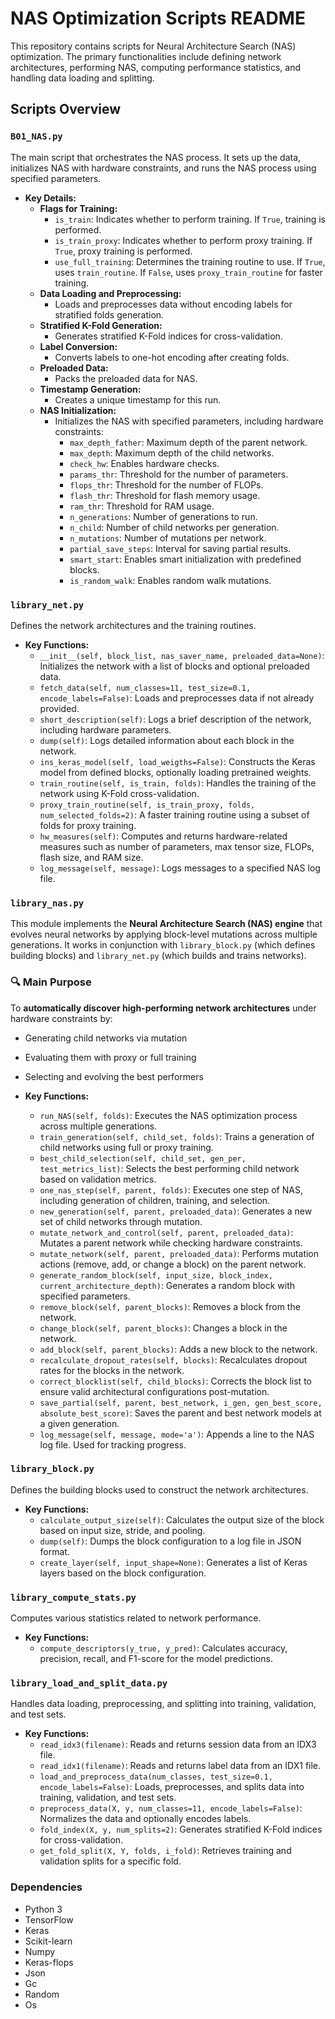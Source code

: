 # NAS Optimization Scripts README

This repository contains scripts for Neural Architecture Search (NAS) optimization. The primary functionalities include defining network architectures, performing NAS, computing performance statistics, and handling data loading and splitting.

## Scripts Overview

### `B01_NAS.py`
The main script that orchestrates the NAS process. It sets up the data, initializes NAS with hardware constraints, and runs the NAS process using specified parameters.

- **Key Details:**
  - **Flags for Training:**
    - `is_train`: Indicates whether to perform training. If `True`, training is performed.
    - `is_train_proxy`: Indicates whether to perform proxy training. If `True`, proxy training is performed.
    - `use_full_training`: Determines the training routine to use. If `True`, uses `train_routine`. If `False`, uses `proxy_train_routine` for faster training.
  - **Data Loading and Preprocessing:**
    - Loads and preprocesses data without encoding labels for stratified folds generation.
  - **Stratified K-Fold Generation:**
    - Generates stratified K-Fold indices for cross-validation.
  - **Label Conversion:**
    - Converts labels to one-hot encoding after creating folds.
  - **Preloaded Data:**
    - Packs the preloaded data for NAS.
  - **Timestamp Generation:**
    - Creates a unique timestamp for this run.
  - **NAS Initialization:**
    - Initializes the NAS with specified parameters, including hardware constraints:
      - `max_depth_father`: Maximum depth of the parent network.
      - `max_depth`: Maximum depth of the child networks.
      - `check_hw`: Enables hardware checks.
      - `params_thr`: Threshold for the number of parameters.
      - `flops_thr`: Threshold for the number of FLOPs.
      - `flash_thr`: Threshold for flash memory usage.
      - `ram_thr`: Threshold for RAM usage.
      - `n_generations`: Number of generations to run.
      - `n_child`: Number of child networks per generation.
      - `n_mutations`: Number of mutations per network.
      - `partial_save_steps`: Interval for saving partial results.
      - `smart_start`: Enables smart initialization with predefined blocks.
      - `is_random_walk`: Enables random walk mutations.

### `library_net.py`
Defines the network architectures and the training routines.
- **Key Functions:**
  - `__init__(self, block_list, nas_saver_name, preloaded_data=None)`: Initializes the network with a list of blocks and optional preloaded data.
  - `fetch_data(self, num_classes=11, test_size=0.1, encode_labels=False)`: Loads and preprocesses data if not already provided.
  - `short_description(self)`: Logs a brief description of the network, including hardware parameters.
  - `dump(self)`: Logs detailed information about each block in the network.
  - `ins_keras_model(self, load_weigths=False)`: Constructs the Keras model from defined blocks, optionally loading pretrained weights.
  - `train_routine(self, is_train, folds)`: Handles the training of the network using K-Fold cross-validation.
  - `proxy_train_routine(self, is_train_proxy, folds, num_selected_folds=2)`: A faster training routine using a subset of folds for proxy training.
  - `hw_measures(self)`: Computes and returns hardware-related measures such as number of parameters, max tensor size, FLOPs, flash size, and RAM size.
  - `log_message(self, message)`: Logs messages to a specified NAS log file.

### `library_nas.py`
This module implements the **Neural Architecture Search (NAS) engine** that evolves neural networks by applying block-level mutations across multiple generations. It works in conjunction with `library_block.py` (which defines building blocks) and `library_net.py` (which builds and trains networks).

### 🔍 Main Purpose

To **automatically discover high-performing network architectures** under hardware constraints by:
- Generating child networks via mutation
- Evaluating them with proxy or full training
- Selecting and evolving the best performers
  
- **Key Functions:**
  - `run_NAS(self, folds)`: Executes the NAS optimization process across multiple generations.
  - `train_generation(self, child_set, folds)`: Trains a generation of child networks using full or proxy training.
  - `best_child_selection(self, child_set, gen_per, test_metrics_list)`: Selects the best performing child network based on validation metrics.
  - `one_nas_step(self, parent, folds)`: Executes one step of NAS, including generation of children, training, and selection.
  - `new_generation(self, parent, preloaded_data)`: Generates a new set of child networks through mutation.
  - `mutate_network_and_control(self, parent, preloaded_data)`: Mutates a parent network while checking hardware constraints.
  - `mutate_network(self, parent, preloaded_data)`: Performs mutation actions (remove, add, or change a block) on the parent network.
  - `generate_random_block(self, input_size, block_index, current_architecture_depth)`: Generates a random block with specified parameters.
  - `remove_block(self, parent_blocks)`: Removes a block from the network.
  - `change_block(self, parent_blocks)`: Changes a block in the network.
  - `add_block(self, parent_blocks)`: Adds a new block to the network.
  - `recalculate_dropout_rates(self, blocks)`: Recalculates dropout rates for the blocks in the network.
  - `correct_blocklist(self, child_blocks)`: Corrects the block list to ensure valid architectural configurations post-mutation.
  - `save_partial(self, parent, best_network, i_gen, gen_best_score, absolute_best_score)`: Saves the parent and best network models at a given generation.
  - `log_message(self, message, mode='a')`: Appends a line to the NAS log file. Used for tracking progress.


### `library_block.py`
Defines the building blocks used to construct the network architectures.
- **Key Functions:**
  - `calculate_output_size(self)`: Calculates the output size of the block based on input size, stride, and pooling.
  - `dump(self)`: Dumps the block configuration to a log file in JSON format.
  - `create_layer(self, input_shape=None)`: Generates a list of Keras layers based on the block configuration.


### `library_compute_stats.py`
Computes various statistics related to network performance.
- **Key Functions:**
  - `compute_descriptors(y_true, y_pred)`: Calculates accuracy, precision, recall, and F1-score for the model predictions.


### `library_load_and_split_data.py`
Handles data loading, preprocessing, and splitting into training, validation, and test sets.
- **Key Functions:**
  - `read_idx3(filename)`: Reads and returns session data from an IDX3 file.
  - `read_idx1(filename)`: Reads and returns label data from an IDX1 file.
  - `load_and_preprocess_data(num_classes, test_size=0.1, encode_labels=False)`: Loads, preprocesses, and splits data into training, validation, and test sets.
  - `preprocess_data(X, y, num_classes=11, encode_labels=False)`: Normalizes the data and optionally encodes labels.
  - `fold_index(X, y, num_splits=2)`: Generates stratified K-Fold indices for cross-validation.
  - `get_fold_split(X, Y, folds, i_fold)`: Retrieves training and validation splits for a specific fold.

### Dependencies
- Python 3
- TensorFlow
- Keras
- Scikit-learn
- Numpy
- Keras-flops
- Json
- Gc
- Random
- Os

